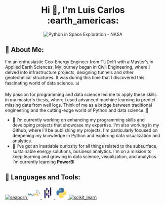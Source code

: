 <h1 align="center">Hi 👋, I'm Luis Carlos :earth_americas: </h1>
<p align="center">
  <img src="URL_OF_THE_IMAGE" alt="Python in Space Exploration - NASA" width="500"/>
</p>


## 🚀 About Me:

I'm an enthusiastic Geo-Energy Engineer from TUDelft with a Master's in Applied Earth Sciences. My journey began in Civil Engineering, where I delved into infrastructure projects, designing tunnels and other geotechnical structures. It was during this time that I discovered this fascinating world of data science. 📊

My passion for programming and data science led me to apply these skills in my master's thesis, where I used advanced machine learning to predict missing data from well logs. Think of me as a bridge between traditional engineering and the cutting-edge world of Python and data science. 🌉

- 🔭 I’m currently working on enhancing my programming skills and developing projects that showcase my expertise. I'm also working in my Github, where I'll be publishing my projects. I'm particularly focused on deepening my knowledge in Python and exploring data visualization and analytics.
- 🌱 I've got an insatiable curiosity for all things related to the subsurface, sustainable energy solutions, business analytics. I'm on a mission to keep learning and growing in data science, visualization, and analytics. I’m currently learning **PowerBI**


## 🔨 Languages and Tools:
<p align="left"> 
  <a href="https://seaborn.pydata.org/" target="_blank" rel="noreferrer"> <img src="https://seaborn.pydata.org/_images/logo-mark-lightbg.svg" alt="seaborn" width="40" height="40"/> </a>
  <!-- Existing icons -->
  <a href="https://www.mysql.com/" target="_blank" rel="noreferrer"> <img src="https://raw.githubusercontent.com/devicons/devicon/master/icons/mysql/mysql-original-wordmark.svg" alt="mysql" width="40" height="40"/> </a>
  <a href="https://pandas.pydata.org/" target="_blank" rel="noreferrer"> <img src="https://raw.githubusercontent.com/devicons/devicon/2ae2a900d2f041da66e950e4d48052658d850630/icons/pandas/pandas-original.svg" alt="pandas" width="40" height="40"/> </a>
  <a href="https://www.python.org" target="_blank" rel="noreferrer"> <img src="https://raw.githubusercontent.com/devicons/devicon/master/icons/python/python-original.svg" alt="python" width="40" height="40"/> </a>
  <a href="https://scikit-learn.org/" target="_blank" rel="noreferrer"> <img src="https://upload.wikimedia.org/wikipedia/commons/0/05/Scikit_learn_logo_small.svg" alt="scikit_learn" width="40" height="40"/> </a>
</p>
